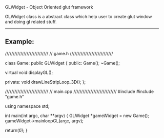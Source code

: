 GLWidget - Object Oriented glut framework

GLWidget class is a abstract class which help user to create
glut window and doing gl related stuff.

--------------------------------------------
Example:
--------------------------------------------
////////////////////////////
// game.h
////////////////////////////

class Game: public GLWidget {
public:
  Game();
  ~Game();

  virtual void displayGL();

private:
  void drawLineStripLoop_3D();
};

////////////////////////////
// main.cpp
////////////////////////////
#include <iostream>
#include "game.h"

using namespace std;

int main(int argc, char **argv)
{
  GLWidget *gameWidget = new Game();
  gameWidget->mainloopGL(argc, argv);

  return(0);
}
